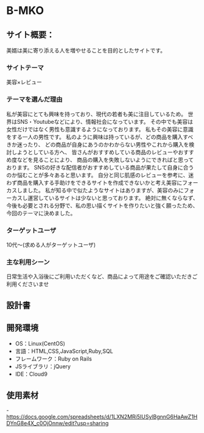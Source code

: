 # B-MKO

## サイト概要：
美婿は美に寄り添える人を増やせることを目的としたサイトです。
### サイトテーマ
美容×レビュー

### テーマを選んだ理由
私が美容にとても興味を持っており、現代の若者も美に注目しているため。
世界はSNS・Youtubeなどにより、情報社会になっています。
その中でも美容は女性だけではなく男性も意識するようになっております。
私もその美容に意識をする一人の男性です。
私のように興味は持っているが、どの商品を購入すべきか迷ったり、
どの商品が自身にあうのかわからない男性やこれから購入を検討しようとしている方へ、
皆さんがおすすめしている商品のレビューやおすすめ度などを見ることにより、
商品の購入を失敗しないようにできればと思っております。
SNSの好きな配信者がおすすめしている商品が果たして自身に合うのか悩むことが多々あると思います。
自分と同じ肌感のレビューを参考に、迷わず商品を購入する手助けをできるサイトを作成できないかと考え美容にフォーカスしました。
私が知る中で似たようなサイトはありますが、美容のみにフォーカスし運営しているサイトは少ないと思っております。
絶対に無くならなず、今後も必要とされる分野で、私の思い描くサイトを作りたいと強く願ったため、今回のテーマに決めました。


### ターゲットユーザ
10代～(求める人がターゲットユーザ)

### 主な利用シーン
日常生活や入浴後にご利用いただくなど、商品によって用途をご確認いただきご利用くださいませ

## 設計書
<!--顧客側-->

<!--会員登録がまだの方-->
<!--- 会員登録をしていただければ、どなたでも販売中の商品を閲覧することができます。-->
<!--- 無料で会員登録ができます。-->

<!--会員済-->
<!--- 販売中の商品を閲覧可能-->
<!--- ログインすることができます。-->
<!--- ログアウトすることができます。(ログイン時のみ機能を利用できます。)-->
<!--- 商品を投稿することができます。-->
<!--- 投稿した商品を検索することができます。-->
<!--- 商品に対してレビューをすることができます。-->
<!--- レビューに対してコメントとしてリアクションをすることができます。-->
<!--- 期間や評価などを指定することでほしい情報を閲覧することが可能です。-->
<!--- 他の会員をフォローすることができます。-->
<!--- 投稿した商品を公開・非公開に選択することができます。-->

<!--管理者側-->
<!--- 管理者様専用のメールアドレス・パスワードでログインできます。-->
<!--- ログアウトができます。(ログイン時のみ機能を利用できます。)-->
<!--- 登録会員情報を確認することができます。-->
<!--- 不適切な投稿を行う会員の利用を停止することができます。-->
<!--- 不適切なレビューを確認し、削除することが可能です。-->



## 開発環境
- OS：Linux(CentOS)
- 言語：HTML,CSS,JavaScript,Ruby,SQL
- フレームワーク：Ruby on Rails
- JSライブラリ：jQuery
- IDE：Cloud9


## 使用素材
-https://docs.google.com/spreadsheets/d/1LXN2MRi5IUSylBgnnG6HaAwZ1HDYnG8e4X_c0OjOnnw/edit?usp=sharing